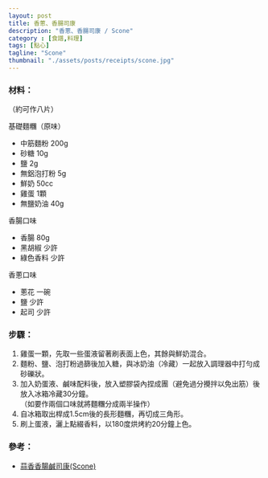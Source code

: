 ```yaml
---
layout: post
title: 香蔥、香腸司康
description: "香蔥、香腸司康 / Scone"
category : [食譜,料理]
tags: [點心]
tagline: "Scone"
thumbnail: "./assets/posts/receipts/scone.jpg"
---
```


### 材料：
（約可作八片）

基礎麵糰（原味）  
- 中筋麵粉 200g  
- 砂糖 10g  
- 鹽 2g  
- 無鋁泡打粉 5g  
- 鮮奶 50cc  
- 雞蛋 1顆  
- 無鹽奶油 40g  

香腸口味  
- 香腸 80g  
- 黑胡椒 少許  
- 綠色香料 少許

香蔥口味  
- 蔥花 一碗  
- 鹽 少許  
- 起司 少許  

### 步驟： 

1. 雞蛋一顆，先取一些蛋液留著刷表面上色，其餘與鮮奶混合。  
2. 麵粉、鹽、泡打粉過篩後加入糖，與冰奶油（冷藏）一起放入調理器中打勻成砂礫狀。  
3. 加入奶蛋液、鹹味配料後，放入塑膠袋內捏成團（避免過分攪拌以免出筋）後放入冰箱冷藏30分鐘。  
（如要作兩個口味就將麵糰分成兩半操作）  
4. 自冰箱取出桿成1.5cm後的長形麵糰，再切成三角形。  
5. 刷上蛋液，灑上點綴香料，以180度烘烤約20分鐘上色。  

### 參考：

- [蒜香香腸鹹司康(Scone)](https://icook.tw/recipes/38135)


